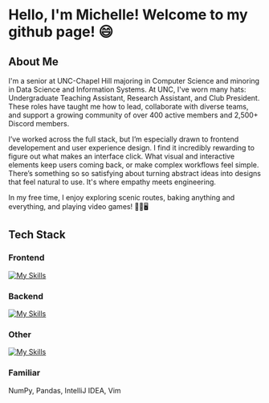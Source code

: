 # Hello, I'm Michelle! Welcome to my github page! 😄

## About Me
I'm a senior at UNC-Chapel Hill majoring in Computer Science and minoring in Data Science and Information Systems. At UNC, I've worn many hats: Undergraduate Teaching Assistant, Research Assistant, and Club President. These roles have taught me how to lead, collaborate with diverse teams, and support a growing community of over 400 active members and 2,500+ Discord members.

I’ve worked across the full stack, but I’m especially drawn to frontend developement and user experience design. I find it incredibly rewarding to figure out what makes an interface click. What visual and interactive elements keep users coming back, or make complex workflows feel simple. There’s something so so satisfying about turning abstract ideas into designs that feel natural to use. It's where empathy meets engineering.

In my free time, I enjoy exploring scenic routes, baking anything and everything, and playing video games! 🍃🍰🖥️

<!--## Projects-->

## Tech Stack
### Frontend
[![My Skills](https://skillicons.dev/icons?i=angular,react,html,css,ts,js)](https://skillicons.dev)
### Backend
[![My Skills](https://skillicons.dev/icons?i=py,sqlite,fastapi,postgres,express)](https://skillicons.dev)
### Other
[![My Skills](https://skillicons.dev/icons?i=vscode,docker,figma,java,c)](https://skillicons.dev)
### Familiar
NumPy, Pandas, IntelliJ IDEA, Vim


<!--
https://github.com/tandpfun/skill-icons#readme

**mhn098/mhn098** is a ✨ _special_ ✨ repository because its `README.md` (this file) appears on your GitHub profile.

Here are some ideas to get you started:

- 🔭 I’m currently working on ...
- 🌱 I’m currently learning ...
- 👯 I’m looking to collaborate on ...
- 🤔 I’m looking for help with ...
- 💬 Ask me about ...
- 📫 How to reach me: ...
- 😄 Pronouns: ...
- ⚡ Fun fact: ...
-->
